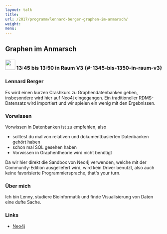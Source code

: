 ```yaml
---
layout: talk
title:
url: /2017/programm/lennard-berger-graphen-im-anmarsch/
weight:
menu:
---
```

## Graphen im Anmarsch

### <img height = "32" src="../../../images/lightning.svg"> 13:45 bis 13:50 in Raum V3 {#-1345-bis-1350-in-raum-v3}

### Lennard Berger

Es wird einen kurzen Crashkurs zu Graphendatenbanken geben, insbesondere wird hier auf Neo4j eingegangen. Ein traditioneller RDMS-Datensatz wird importiert und wir spielen ein wenig mit den Ergebnissen.

### Vorwissen

Vorwissen in Datenbanken ist zu empfehlen, also
- solltest du mal von relativen und dokumentbasierten Datenbanken gehört haben
- schon mal SQL gesehen haben
- Vorwissen in Graphentheorie wird nicht benötigt

Da wir hier direkt die Sandbox von Neo4j verwenden, welche mit der Community-Edition ausgeliefert wird, wird kein Driver benutzt, also auch keine favorisierte Programmiersprache, that's your turn.

### Über mich

Ich bin Lenny, studiere Bioinformatik und finde Visualisierung von Daten eine dufte Sache.

### Links

- <a href="https://neo4j.com/" target="_blank">Neo4j</a>
